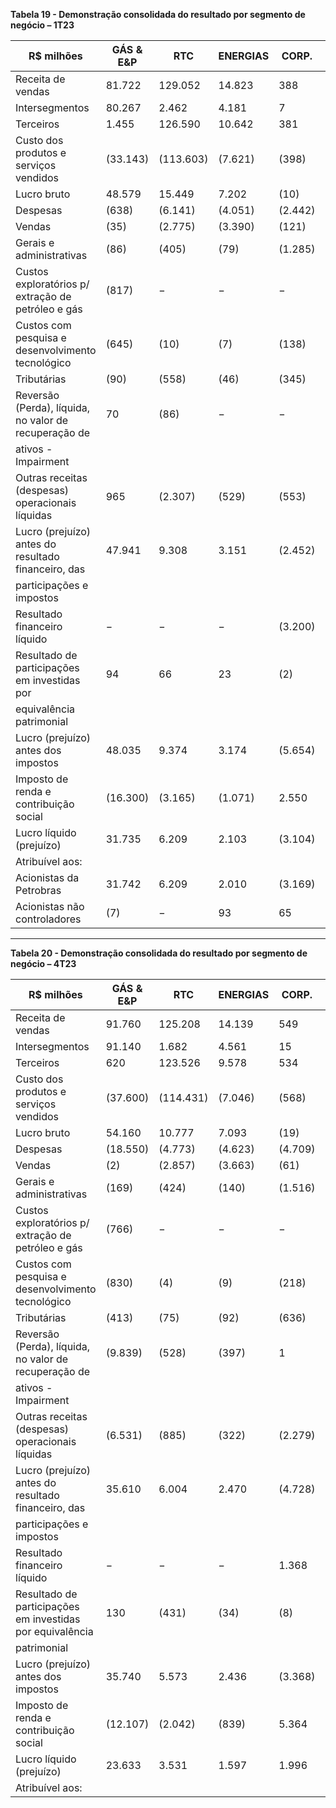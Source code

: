 **Tabela 19 - Demonstração consolidada do resultado por segmento de negócio – 1T23**

| R$ milhões                                              | GÁS & E&P | RTC      | ENERGIAS | CORP. | ELIMIN. | CONSOLIDADO |
|-------------------------------------------------------|-----------|----------|----------|-------|---------|--------------|
| Receita de vendas                                      | 81.722    | 129.052  | 14.823   | 388   | (86.917)| 139.068      |
| Intersegmentos                                         | 80.267    | 2.462    | 4.181    | 7     | (86.917)| −            |
| Terceiros                                              | 1.455     | 126.590  | 10.642   | 381   | −       | 139.068      |
| Custo dos produtos e serviços vendidos                | (33.143)  | (113.603)| (7.621)  | (398) | 89.008  | (65.757)     |
| Lucro bruto                                            | 48.579    | 15.449   | 7.202    | (10)  | 2.091   | 73.311       |
| Despesas                                               | (638)     | (6.141)  | (4.051)  | (2.442)| (23)   | (13.295)     |
| Vendas                                                 | (35)      | (2.775)  | (3.390)  | (121) | (23)    | (6.344)      |
| Gerais e administrativas                                | (86)      | (405)    | (79)     | (1.285)| −      | (1.855)      |
| Custos exploratórios p/ extração de petróleo e gás     | (817)     | −        | −        | −     | −       | (817)        |
| Custos com pesquisa e desenvolvimento tecnológico      | (645)     | (10)     | (7)      | (138) | −       | (800)        |
| Tributárias                                             | (90)      | (558)    | (46)     | (345) | −       | (1.039)      |
| Reversão (Perda), líquida, no valor de recuperação de  | 70        | (86)     | −        | −     | −       | (16)         |
| ativos - Impairment                                    |           |          |          |       |         |              |
| Outras receitas (despesas) operacionais líquidas      | 965       | (2.307)  | (529)    | (553) | −       | (2.424)      |
| Lucro (prejuízo) antes do resultado financeiro, das    | 47.941    | 9.308    | 3.151    | (2.452)| 2.068  | 60.016       |
| participações e impostos                               |           |          |          |       |         |              |
| Resultado financeiro líquido                             | −         | −        | −        | (3.200)| −      | (3.200)      |
| Resultado de participações em investidas por             | 94        | 66       | 23       | (2)   | −       | 181          |
| equivalência patrimonial                               |           |          |          |       |         |              |
| Lucro (prejuízo) antes dos impostos                    | 48.035    | 9.374    | 3.174    | (5.654)| 2.068  | 56.997       |
| Imposto de renda e contribuição social                | (16.300)  | (3.165)  | (1.071)  | 2.550 | (704)   | (18.690)     |
| Lucro líquido (prejuízo)                               | 31.735    | 6.209    | 2.103    | (3.104)| 1.364  | 38.307       |
| Atribuível aos:                                       |           |          |          |       |         |              |
| Acionistas da Petrobras                                | 31.742    | 6.209    | 2.010    | (3.169)| 1.364  | 38.156       |
| Acionistas não controladores                            | (7)       | −        | 93       | 65    | −       | 151          |

----

**Tabela 20 - Demonstração consolidada do resultado por segmento de negócio – 4T23**

| R$ milhões                                              | GÁS & E&P | RTC      | ENERGIAS | CORP. | ELIMIN. | CONSOLIDADO |
|-------------------------------------------------------|-----------|----------|----------|-------|---------|--------------|
| Receita de vendas                                      | 91.760    | 125.208  | 14.139   | 549   | (97.398)| 134.258      |
| Intersegmentos                                         | 91.140    | 1.682    | 4.561    | 15    | (97.398)| −            |
| Terceiros                                              | 620       | 123.526  | 9.578    | 534   | −       | 134.258      |
| Custo dos produtos e serviços vendidos                | (37.600)  | (114.431)| (7.046)  | (568) | 98.013  | (61.632)     |
| Lucro bruto                                            | 54.160    | 10.777   | 7.093    | (19)  | 615     | 72.626       |
| Despesas                                               | (18.550)  | (4.773)  | (4.623)  | (4.709)| −       | (32.655)     |
| Vendas                                                 | (2)       | (2.857)  | (3.663)  | (61)  | −       | (6.583)      |
| Gerais e administrativas                                | (169)     | (424)    | (140)    | (1.516)| −      | (2.249)      |
| Custos exploratórios p/ extração de petróleo e gás     | (766)     | −        | −        | −     | −       | (766)        |
| Custos com pesquisa e desenvolvimento tecnológico      | (830)     | (4)      | (9)      | (218) | −       | (1.061)      |
| Tributárias                                             | (413)     | (75)     | (92)     | (636) | −       | (1.216)      |
| Reversão (Perda), líquida, no valor de recuperação de  | (9.839)   | (528)    | (397)    | 1     | −       | (10.763)     |
| ativos - Impairment                                    |           |          |          |       |         |              |
| Outras receitas (despesas) operacionais líquidas      | (6.531)   | (885)    | (322)    | (2.279)| −      | (10.017)     |
| Lucro (prejuízo) antes do resultado financeiro, das    | 35.610    | 6.004    | 2.470    | (4.728)| 615    | 39.971       |
| participações e impostos                               |           |          |          |       |         |              |
| Resultado financeiro líquido                             | −         | −        | −        | 1.368 | −       | 1.368        |
| Resultado de participações em investidas por equivalência  | 130       | (431)    | (34)     | (8)   | −       | (343)        |
| patrimonial                                           |           |          |          |       |         |              |
| Lucro (prejuízo) antes dos impostos                    | 35.740    | 5.573    | 2.436    | (3.368)| 615    | 40.996       |
| Imposto de renda e contribuição social                  | (12.107)  | (2.042)  | (839)    | 5.364 | (209)   | (9.833)      |
| Lucro líquido (prejuízo)                               | 23.633    | 3.531    | 1.597    | 1.996 | 406     | 31.163       |
| Atribuível aos:                                       |           |          |          |       |         |              |